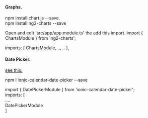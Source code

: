 #### Graphs.
npm install chart.js --save.\
npm install ng2-charts --save

Open and edit 'src/app/app.module.ts' the add this import.
import { ChartsModule } from 'ng2-charts';

imports: [
  ChartsModule,
  ..,
  ..
],

#### Date Picker.

[see this.](https://github.com/write2sv/ionic-date-picker)

npm i ionic-calendar-date-picker --save

import { DatePickerModule } from 'ionic-calendar-date-picker';\
imports: [\
    ....\
    DatePickerModule\
]

